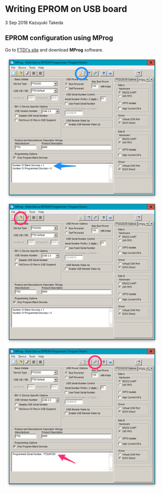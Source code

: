 # Writing EPROM on USB board  
3 Sep 2018 Kazuyuki Takeda  


## EPROM configuration using MProg
Go to [FTDI's site](http://www.ftdichip.com/Support/Utilities.htm#MProg) and download **MProg** software.

![1](1_1.png)  
![2](2_1.png)  
![3](3_1.png)  


